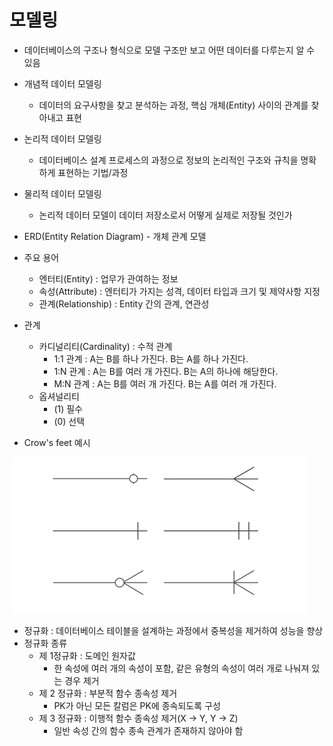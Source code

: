 # 모델링

- 데이터베이스의 구조나 형식으로 모델 구조만 보고 어떤 데이터를 다루는지 알 수 있음
- 개념적 데이터 모델링
  - 데이터의 요구사항을 찾고 분석하는 과정, 핵심 개체(Entity) 사이의 관계를 찾아내고 표현
- 논리적 데이터 모델링
  - 데이터베이스 설계 프로세스의 과정으로 정보의 논리적인 구조와 규칙을 명확하게 표현하는 기법/과정
- 물리적 데이터 모델링
  - 논리적 데이터 모델이 데이터 저장소로서 어떻게 실제로 저장될 것인가
- ERD(Entity Relation Diagram) - 개체 관계 모델
- 주요 용어
  - 엔터티(Entity) : 업무가 관여하는 정보
  - 속성(Attribute) : 엔터티가 가지는 성격, 데이터 타입과 크기 및 제약사항 지정
  - 관계(Relationship) : Entity 간의 관계, 연관성

- 관계
  - 카디널리티(Cardinality) : 수적 관계
    - 1:1 관계 : A는 B를 하나 가진다. B는 A를 하나 가진다.
    - 1:N 관계 : A는 B를 여러 개 가진다. B는 A의 하나에 해당한다.
    - M:N 관계 : A는 B를 여러 개 가진다. B는 A를 여러 개 가진다.
  - 옵셔널리티
    - (1) 필수
    - (0) 선택
- Crow's feet 예시

​	![image-20220823184441647](DB_6_모델링.assets/image-20220823184441647.png)

- 정규화 : 데이터베이스 테이블을 설계하는 과정에서 중복성을 제거하여 성능을 향상
- 정규화 종류
  - 제 1정규화 : 도메인 원자값
    - 한 속성에 여러 개의 속성이 포함, 같은 유형의 속성이 여러 개로 나눠져 있는 경우 제거
  - 제 2 정규화 : 부분적 함수 종속성 제거
    - PK가 아닌 모든 칼럼은 PK에 종속되도록 구성
  - 제 3 정규화 : 이행적 함수 종속성 제거(X -> Y, Y -> Z)
    - 일반 속성 간의 함수 종속 관계가 존재하지 않아야 함